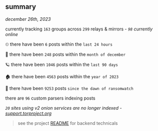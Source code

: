 
## summary
_december 26th, 2023_

currently tracking `163` groups across `299` relays & mirrors - _`98` currently online_

⏲ there have been `6` posts within the `last 24 hours`

🦈 there have been `248` posts within the `month of december`

🪐 there have been `1046` posts within the `last 90 days`

🏚 there have been `4563` posts within the `year of 2023`

🦕 there have been `9253` posts `since the dawn of ransomwatch`

there are `96` custom parsers indexing posts

_`20` sites using v2 onion services are no longer indexed - [support.torproject.org](https://support.torproject.org/onionservices/v2-deprecation/)_

> see the project [README](https://github.com/joshhighet/ransomwatch#ransomwatch--) for backend technicals
